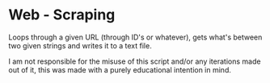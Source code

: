# Web - Scraping

Loops through a given URL (through ID's or whatever), gets what's between two given strings and writes it to a text file.

I am not responsible for the misuse of this script and/or any iterations made out of it, this was made with a purely educational intention in mind.
